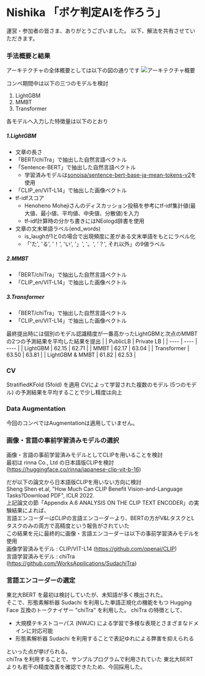 # Nishika 「ボケ判定AIを作ろう」

運営・参加者の皆さま、ありがとうございました。
以下、解法を共有させていただきます。


### 手法概要と結果
アーキテクチャの全体概要としては以下の図の通りです
![アーキテクチャ概要]("https://github.com/HayatoKato/test_image/tree/main/img/architecture.png")

コンペ期間中は以下の三つのモデルを検討
1. LightGBM
2. MMBT
3. Transformer

各モデルへ入力した特徴量は以下のとおり
##### 1.LightGBM
- 文章の長さ
- 「BERT/chiTra」で抽出した自然言語ベクトル
- 「Sentence-BERT」で抽出した自然言語ベクトル
  - 学習済みモデルは[sonoisa/sentence-bert-base-ja-mean-tokens-v2](https://huggingface.co/sonoisa/sentence-bert-base-ja-mean-tokens-v2)を使用
- 「CLIP_en/VIT-L14」で抽出した画像ベクトル
- tf-idfスコア
  - Henoheno Mohejiさんのディスカッション投稿を参考にtf-idf集計値(最大値、最小値、平均値、中央値、分散値)を入力
  - tf-idf計算時の分かち書きにはNEologd辞書を使用
- 文章の文末単語ラベル(end_words)
  - is_laughが1と0の場合で出現頻度に差がある文末単語をもとにラベル化
  - 「'た', 'る', '！', 'い', '」', '。', '？', それ以外」の9値ラベル
##### 2.MMBT
- 「BERT/chiTra」で抽出した自然言語ベクトル
- 「CLIP_en/VIT-L14」で抽出した画像ベクトル
##### 3.Transformer
- 「BERT/chiTra」で抽出した自然言語ベクトル
- 「CLIP_en/VIT-L14」で抽出した画像ベクトル

最終提出時には個別のモデル認識精度が一番高かったLightGBMと次点のMMBTの2つの予測結果を平均した結果を提出
| |  PublicLB  |  Private LB |
| ---- | ---- | ---- |
|  LightGBM  |  62.15  | 62.71 |
|  MMBT  |  62.17  | 63.04 |
|  Transformer  |  63.50  | 63.81 |
|  LightGBM & MMBT  |  61.82  | 62.53 |
<br>

### CV
StratifiedKFold (5fold) を適用
CVによって学習された複数のモデル (5つのモデル) の予測結果を平均することで少し精度は向上
<br>

### Data Augmentation
今回のコンペではAugmentationは適用していません。
<br>

### 画像・言語の事前学習済みモデルの選択
画像・言語の事前学習済みモデルとしてCLIPを用いることを検討   
最初は rinna Co., Ltd の日本語版CLIPを検討    (https://huggingface.co/rinna/japanese-clip-vit-b-16)
<br>

だが以下の論文から日本語版CLIPを用いない方向に検討   
Sheng Shen et.al, "How Much Can CLIP Benefit Vision-and-Language Tasks?Download PDF", ICLR 2022.   
上記論文の節「Appendix A.6 ANALYSIS ON THE CLIP TEXT ENCODER」の実験結果によれば、   
言語エンコーダーはCLIPの言語エンコーダーより、BERTの方がV&LタスクとLタスクのみの両方で高精度という報告がされていた   
この結果を元に最終的に画像・言語エンコーダーは以下の事前学習済みモデルを使用   
画像学習済みモデル : CLIP/VIT-L14 (https://github.com/openai/CLIP)   
言語学習済みモデル : chiTra (https://github.com/WorksApplications/SudachiTra)
<br>

### 言語エンコーダーの選定
東北大BERT を最初は検討していたが、未知語が多く検出された。  
そこで、形態素解析器 Sudachi を利用した単語正規化の機能をもつ Hugging Face 互換のトークナイザー "chiTra" を利用した。
chiTra の特徴として、
- 大規模テキストコーパス (NWJC) による学習で多様な表現とさまざまなドメインに対応可能  
- 形態素解析器 Sudachi を利用することで表記ゆれによる弊害を抑えられる

といった点が挙げられる。  
chiTra を利用することで、サンプルプログラムで利用されていた 東北大BERT よりも若干の精度改善を確認できたため、今回採用した。
